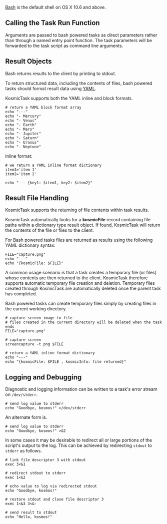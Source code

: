 [Bash](http://www.gnu.org/software/bash/manual/html_node/index.html) is the default shell on OS X 10.6 and above.

Calling the Task Run Function
-----------------------------

Arguments are passed to bash powered tasks as direct parameters rather than through a named entry point function. The task parameters will be forwarded to the task script as command line arguments.


Result Objects
--------------

Bash returns results to the client by printing to stdout.

To return structured data, including the contents of files, bash powered tasks should format result data using [YAML](http://en.wikipedia.org/wiki/YAML).

KosmicTask supports both the YAML inline and block formats.

	# return a YAML block format array
	echo "---"
	echo "- Mercury"
	echo "- Venus"
	echo "- Earth"
	echo "- Mars"
	echo "- Jupiter"
	echo "- Saturn"
	echo "- Uranus"
	echo "- Neptune"

Inline format:

	# we return a YAML inline format dictionary
	item1='item 1'
	item2='item 2'
	
	echo "--- {key1: $item1, key2: $item2}"

Result File Handling
--------------------

KosmicTask supports the returning of file contents within task results. 

KosmicTask automatically looks for a **kosmicFile** record containing file paths within a dictionary type result object. If found, KosmicTask will return the contents of the file or files to the client.

For Bash powered tasks files are returned as results using the following YAML dictionary syntax:

	FILE="capture.png"
	echo "---"
	echo "{kosmicFile: $FILE}"

A common usage scenario is that a task creates a temporary file (or files) whose contents are then returned to the client. KosmicTask therefore supports automatic temporary file creation and deletion. Temporary files created through KosmicTask are automatically deleted once the parent task has completed.

Bash powered tasks can create temporary files simply by creating files in the current working directory.

	# capture screen image to file
	# files created in the current directory will be deleted when the task ends
	FILE="capture.png"
	
	# capture screen
	screencapture -t png $FILE
	
	# return a YAML inline format dictionary
	echo "---"
	echo "{kosmicFile: $FILE , kosmicInfo: file returned}"

Logging and Debugging
---------------------

Diagnostic and logging information can be written to a task's error stream on `/dev/stderr`. 

	# send log value to stderr
	echo "Goodbye, kosmos!" >/dev/stderr

An alternate form is.

	# send log value to stderr
	echo "Goodbye, kosmos!" >&2

In some cases it may be desirable to redirect all or large portions of the script's output to the log. This can be achieved by redirecting `stdout` to `stderr` as follows.

	# link file descriptor 3 with stdout
	exec 3<&1
	
	# redirect stdout to stderr 
	exec 1<&2

	# echo value to log via redirected stdout
	echo "Goodbye, kosmos!" 

	# restore stdout and close file descriptor 3
	exec 1<&3 3<&-

	# send result to stdout
	echo "Hello, kosmos!"

